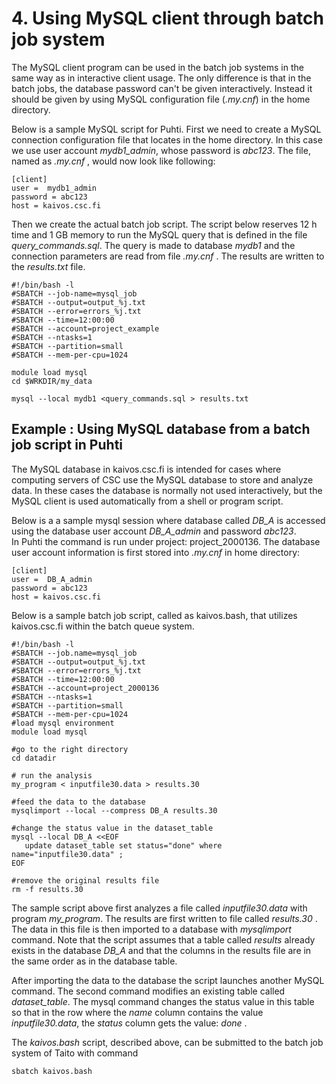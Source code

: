 # 4. Using MySQL client through batch job system

The MySQL client program can be used in the batch job systems in the same way as in interactive client usage. The only difference is that in the batch jobs, the database password can't be given interactively. Instead it should be given by using MySQL configuration file (_.my.cnf_) in the home directory.

Below is a sample MySQL script for Puhti. First we need to create a MySQL connection configuration file that locates in the home directory.  In this case we use user account _mydb1_admin_, whose password is _abc123_.  The file, named as _.my.cnf_ , would now look like following:
 
```text
[client]
user =  mydb1_admin
password = abc123
host = kaivos.csc.fi
```

Then we create the actual batch job script. The script below reserves 12 h time and 1 GB memory to run the MySQL query that is defined in the file _query_commands.sql_. The query is made to database _mydb1_ and the connection parameters are read from file _.my.cnf_ . The results are written to the _results.txt_ file.
```text
#!/bin/bash -l
#SBATCH --job-name=mysql_job
#SBATCH --output=output_%j.txt
#SBATCH --error=errors_%j.txt
#SBATCH --time=12:00:00
#SBATCH --account=project_example
#SBATCH --ntasks=1
#SBATCH --partition=small
#SBATCH --mem-per-cpu=1024

module load mysql
cd $WRKDIR/my_data

mysql --local mydb1 <query_commands.sql > results.txt
```
 
## Example : Using MySQL database from a batch job script in Puhti

The MySQL database in kaivos.csc.fi is intended for cases where computing servers of CSC use the MySQL database to store and analyze data. In these cases the database is normally not used interactively, but the MySQL client is used automatically from a shell or program script. 

Below is a a sample mysql session where database called _DB_A_ is accessed using the database user account _DB_A_admin_  and password _abc123_.  
In Puhti the command is run under project: project_2000136. The database user account information is first stored into _.my.cnf_ in home directory:

```text
[client]
user =  DB_A_admin
password = abc123
host = kaivos.csc.fi
```

Below is a sample batch job script, called as kaivos.bash,  that utilizes kaivos.csc.fi within the batch queue system.

```text
#!/bin/bash -l
#SBATCH --job.name=mysql_job
#SBATCH --output=output_%j.txt
#SBATCH --error=errors_%j.txt
#SBATCH --time=12:00:00
#SBATCH --account=project_2000136
#SBATCH --ntasks=1
#SBATCH --partition=small
#SBATCH --mem-per-cpu=1024
#load mysql environment
module load mysql

#go to the right directory
cd datadir

# run the analysis
my_program < inputfile30.data > results.30

#feed the data to the database
mysqlimport --local --compress DB_A results.30

#change the status value in the dataset_table
mysql --local DB_A <<EOF
   update dataset_table set status="done" where name="inputfile30.data" ;
EOF

#remove the original results file
rm -f results.30

```

The sample script above first analyzes a file called _inputfile30.data_ with program _my_program_. The results are first written to file called _results.30_ . The data in this file is then imported to a database with _mysqlimport_ command. Note that the script assumes that a table called _results_ already exists in the database _DB_A_ and that the columns in the results file are in the same order as in the database table.

After importing the data to the database the script launches another MySQL command. The second command modifies an existing table called _dataset_table_. The mysql command changes the status value in this table so that in the row where the _name_ column contains the value _inputfile30.data_, the _status_ column gets the value:  _done_ .

The _kaivos.bash_ script, described above, can be submitted to the batch job system of Taito with command
```text
sbatch kaivos.bash
```
